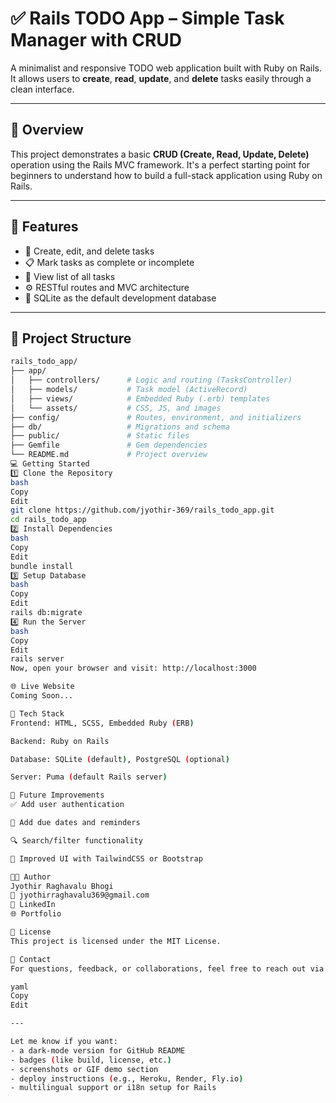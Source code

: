 # ✅ Rails TODO App – Simple Task Manager with CRUD

A minimalist and responsive TODO web application built with Ruby on Rails. It allows users to **create**, **read**, **update**, and **delete** tasks easily through a clean interface.

---

## 🚀 Overview

This project demonstrates a basic **CRUD (Create, Read, Update, Delete)** operation using the Rails MVC framework. It's a perfect starting point for beginners to understand how to build a full-stack application using Ruby on Rails.

---

## 🎯 Features

- 📝 Create, edit, and delete tasks
- 📋 Mark tasks as complete or incomplete
- 📆 View list of all tasks
- ⚙️ RESTful routes and MVC architecture
- 💾 SQLite as the default development database

---

## 📁 Project Structure

```bash
rails_todo_app/
├── app/
│   ├── controllers/      # Logic and routing (TasksController)
│   ├── models/           # Task model (ActiveRecord)
│   ├── views/            # Embedded Ruby (.erb) templates
│   └── assets/           # CSS, JS, and images
├── config/               # Routes, environment, and initializers
├── db/                   # Migrations and schema
├── public/               # Static files
├── Gemfile               # Gem dependencies
└── README.md             # Project overview
💻 Getting Started
1️⃣ Clone the Repository
bash
Copy
Edit
git clone https://github.com/jyothir-369/rails_todo_app.git
cd rails_todo_app
2️⃣ Install Dependencies
bash
Copy
Edit
bundle install
3️⃣ Setup Database
bash
Copy
Edit
rails db:migrate
4️⃣ Run the Server
bash
Copy
Edit
rails server
Now, open your browser and visit: http://localhost:3000

🌐 Live Website
Coming Soon...

🔧 Tech Stack
Frontend: HTML, SCSS, Embedded Ruby (ERB)

Backend: Ruby on Rails

Database: SQLite (default), PostgreSQL (optional)

Server: Puma (default Rails server)

📌 Future Improvements
✅ Add user authentication

🔁 Add due dates and reminders

🔍 Search/filter functionality

🌈 Improved UI with TailwindCSS or Bootstrap

🧑‍💻 Author
Jyothir Raghavalu Bhogi
📧 jyothirraghavalu369@gmail.com
🔗 LinkedIn
🌐 Portfolio

📜 License
This project is licensed under the MIT License.

💬 Contact
For questions, feedback, or collaborations, feel free to reach out via email or LinkedIn.

yaml
Copy
Edit

---

Let me know if you want:
- a dark-mode version for GitHub README
- badges (like build, license, etc.)
- screenshots or GIF demo section  
- deploy instructions (e.g., Heroku, Render, Fly.io)  
- multilingual support or i18n setup for Rails
